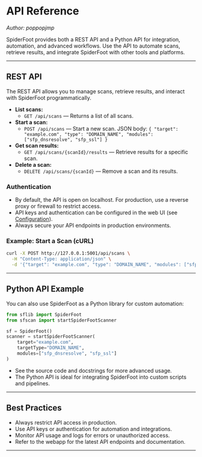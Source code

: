 # API Reference

*Author: poppopjmp*

SpiderFoot provides both a REST API and a Python API for integration, automation, and advanced workflows. Use the API to automate scans, retrieve results, and integrate SpiderFoot with other tools and platforms.

---

## REST API

The REST API allows you to manage scans, retrieve results, and interact with SpiderFoot programmatically.

- **List scans:**
  - `GET /api/scans` — Returns a list of all scans.
- **Start a scan:**
  - `POST /api/scans` — Start a new scan. JSON body: `{ "target": "example.com", "type": "DOMAIN_NAME", "modules": ["sfp_dnsresolve", "sfp_ssl"] }`
- **Get scan results:**
  - `GET /api/scans/{scanId}/results` — Retrieve results for a specific scan.
- **Delete a scan:**
  - `DELETE /api/scans/{scanId}` — Remove a scan and its results.

### Authentication

- By default, the API is open on localhost. For production, use a reverse proxy or firewall to restrict access.
- API keys and authentication can be configured in the web UI (see [Configuration](configuration.md)).
- Always secure your API endpoints in production environments.

### Example: Start a Scan (cURL)

```sh
curl -X POST http://127.0.0.1:5001/api/scans \
  -H "Content-Type: application/json" \
  -d '{"target": "example.com", "type": "DOMAIN_NAME", "modules": ["sfp_dnsresolve", "sfp_ssl"]}'
```

---

## Python API Example

You can also use SpiderFoot as a Python library for custom automation:

```python
from sflib import SpiderFoot
from sfscan import startSpiderFootScanner

sf = SpiderFoot()
scanner = startSpiderFootScanner(
    target="example.com",
    targetType="DOMAIN_NAME",
    modules=["sfp_dnsresolve", "sfp_ssl"]
)
```

- See the source code and docstrings for more advanced usage.
- The Python API is ideal for integrating SpiderFoot into custom scripts and pipelines.

---

## Best Practices

- Always restrict API access in production.
- Use API keys or authentication for automation and integrations.
- Monitor API usage and logs for errors or unauthorized access.
- Refer to the webapp for the latest API endpoints and documentation.

---

